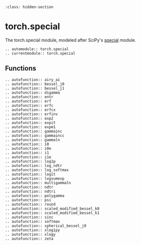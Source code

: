 ```{role} hidden
:class: hidden-section
```

# torch.special

The torch.special module, modeled after SciPy's [special](https://docs.scipy.org/doc/scipy/reference/special.html) module.

```{eval-rst}
.. automodule:: torch.special
.. currentmodule:: torch.special
```

## Functions

```{eval-rst}
.. autofunction:: airy_ai
.. autofunction:: bessel_j0
.. autofunction:: bessel_j1
.. autofunction:: digamma
.. autofunction:: entr
.. autofunction:: erf
.. autofunction:: erfc
.. autofunction:: erfcx
.. autofunction:: erfinv
.. autofunction:: exp2
.. autofunction:: expit
.. autofunction:: expm1
.. autofunction:: gammainc
.. autofunction:: gammaincc
.. autofunction:: gammaln
.. autofunction:: i0
.. autofunction:: i0e
.. autofunction:: i1
.. autofunction:: i1e
.. autofunction:: log1p
.. autofunction:: log_ndtr
.. autofunction:: log_softmax
.. autofunction:: logit
.. autofunction:: logsumexp
.. autofunction:: multigammaln
.. autofunction:: ndtr
.. autofunction:: ndtri
.. autofunction:: polygamma
.. autofunction:: psi
.. autofunction:: round
.. autofunction:: scaled_modified_bessel_k0
.. autofunction:: scaled_modified_bessel_k1
.. autofunction:: sinc
.. autofunction:: softmax
.. autofunction:: spherical_bessel_j0
.. autofunction:: xlog1py
.. autofunction:: xlogy
.. autofunction:: zeta
```
